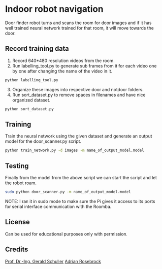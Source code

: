 # Indoor robot navigation
Door finder robot turns and scans the room for door images and if it has well trained neural network trained for that room,
it will move towards the door.

## Record training data
1. Record 640*480 resolution videos from the room.
2. Run labelling_tool.py to generate sub frames from it for each video one by one after changing the name of the video in it.
```bash
python labelling_tool.py 
```
3. Organize these images into respective door and notdoor folders.
4. Run sort_dataset.py to remove spaces in filenames and have nice organized dataset. 
```bash
python sort_dataset.py
```

## Training
Train the neural network using the given dataset and generate an output model for the door_scanner.py script.
```bash
python train_network.py -d images -m name_of_output_model.model
```

## Testing
Finally from the model from the above script we can start the script and let the robot roam. 
```bash
sudo python door_scanner.py -m name_of_output_model.model
```
NOTE: I ran it in sudo mode to make sure the Pi gives it access to its ports for serial interface communication with the Roomba. 

## License
Can be used for educational purposes only with permission. 

## Credits
[Prof. Dr.-Ing. Gerald Schuller](https://www.tu-ilmenau.de/mt-ams/personen/schuller-gerald/)
[Adrian Rosebrock](https://www.pyimagesearch.com/)
